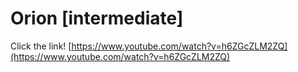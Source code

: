# Orion \[intermediate]

Click the link! [https://www.youtube.com/watch?v=h6ZGcZLM2ZQ](https://www.youtube.com/watch?v=h6ZGcZLM2ZQ)
